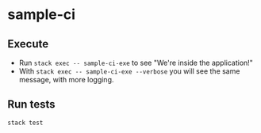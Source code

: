 # sample-ci

## Execute  

* Run `stack exec -- sample-ci-exe` to see "We're inside the application!"
* With `stack exec -- sample-ci-exe --verbose` you will see the same message, with more logging.

## Run tests

`stack test`
